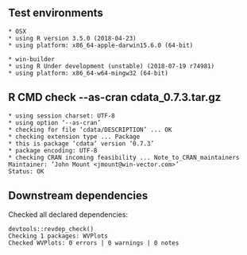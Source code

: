 

## Test environments

    * OSX
    * using R version 3.5.0 (2018-04-23)
    * using platform: x86_64-apple-darwin15.6.0 (64-bit)

    * win-builder 
    * using R Under development (unstable) (2018-07-19 r74981)
    * using platform: x86_64-w64-mingw32 (64-bit)

## R CMD check --as-cran cdata_0.7.3.tar.gz

 
    * using session charset: UTF-8
    * using option ‘--as-cran’
    * checking for file ‘cdata/DESCRIPTION’ ... OK
    * checking extension type ... Package
    * this is package ‘cdata’ version ‘0.7.3’
    * package encoding: UTF-8
    * checking CRAN incoming feasibility ... Note_to_CRAN_maintainers
    Maintainer: ‘John Mount <jmount@win-vector.com>’
    Status: OK

## Downstream dependencies

Checked all declared dependencies:

    devtools::revdep_check()
    Checking 1 packages: WVPlots
    Checked WVPlots: 0 errors | 0 warnings | 0 notes
